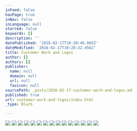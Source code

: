 ```yaml
---
inFeed: false
hasPage: true
inNav: false
inLanguage: null
starred: false
keywords: []
description: ''
datePublished: '2016-02-17T10:20:46.865Z'
dateModified: '2016-02-17T10:20:32.456Z'
title: Customer Work and Logos
author: []
authors: []
publisher:
  name: null
  domain: null
  url: null
  favicon: null
sourcePath: _posts/2016-02-17-customer-work-and-logos.md
published: true
url: customer-work-and-logos/index.html
_type: Blurb

---
```

![](https://the-grid-user-content.s3-us-west-2.amazonaws.com/dd1fb0b9-f1f3-479a-99f3-0ae090fe08a3.png)
![](https://the-grid-user-content.s3-us-west-2.amazonaws.com/4d53e146-bc51-4750-a28a-48a5c03ac110.jpg)
![](https://the-grid-user-content.s3-us-west-2.amazonaws.com/e52e8014-697b-4a59-aed0-97dc828973e4.jpg)
![](https://the-grid-user-content.s3-us-west-2.amazonaws.com/f6ee248b-f827-4ad5-8055-5af7ed762819.png)
![](https://the-grid-user-content.s3-us-west-2.amazonaws.com/512b06be-da66-49fd-ad22-3bab580e33a4.jpg)
![](https://the-grid-user-content.s3-us-west-2.amazonaws.com/723abacc-48f2-4902-9604-a21c65997b1b.jpg)
![](https://the-grid-user-content.s3-us-west-2.amazonaws.com/8e3ea768-b064-46f1-a9bc-eef1bfd288f4.jpg)
![](https://the-grid-user-content.s3-us-west-2.amazonaws.com/c34e856a-87b2-402f-812a-271c9c5108a1.png)
![](https://the-grid-user-content.s3-us-west-2.amazonaws.com/16557531-438d-4ee3-9cc1-88f12d2e402d.png)
![](https://the-grid-user-content.s3-us-west-2.amazonaws.com/605bbcf8-42ad-46bb-80a9-d0ba2096fbee.png)
![](https://the-grid-user-content.s3-us-west-2.amazonaws.com/bf958f98-c120-4afc-964b-c0ade80e5acc.png)
![](https://the-grid-user-content.s3-us-west-2.amazonaws.com/52c5b9ff-ace8-426e-9825-4b15be403a38.png)
![](https://the-grid-user-content.s3-us-west-2.amazonaws.com/0b402706-5e57-455e-ac18-05091482f91b.png)
![](https://the-grid-user-content.s3-us-west-2.amazonaws.com/9e2f4165-fc6c-4fe6-b1b2-3e7308ec7b9c.png)
![](https://the-grid-user-content.s3-us-west-2.amazonaws.com/9fd315dd-5b1d-4a3e-a76e-0b8fa513364e.png)